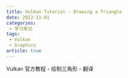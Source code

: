```yaml
---
title: Vulkan Tutorial - Drawing a Triangle
date: 2022-11-01
categories:
 - 学习笔记
tags:
 - Vulkan
 - Graphics
article: true
---
```


Vulkan 官方教程 - 绘制三角形 - 翻译

<!-- more -->
